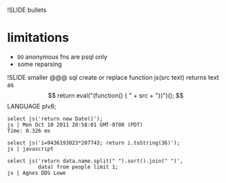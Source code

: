!SLIDE bullets
# limitations
* `DO` anonymous fns are psql only
* some reparsing

!SLIDE smaller
    @@@ sql
    create or replace function
    js(src text) returns text as $$
      return eval("(function() { " + src + "})")();
    $$ LANGUAGE plv8;

    select js('return new Date()');
    js | Mon Oct 10 2011 20:58:01 GMT-0700 (PDT)
    Time: 0.326 ms

    select js('i=9436193023*207743; return i.toString(36)');
    js | javascript

    select js('return data.name.split(" ").sort().join(" ")',
              data) from people limit 1;
    js | Agnes DDS Lowe


